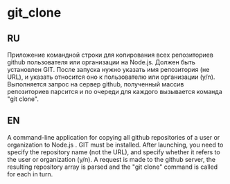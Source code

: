 # git_clone
## RU
Приложение командной строки для копирования всех репозиториев github пользователя или организации на Node.js. 
Должен быть установлен GIT. 
После запуска нужно указать имя репозитория (не URL), и указать относится оно к пользователю или организации (y/n).
Выполняется запрос на сервер github, полученный массив репозиториев парсится и по очереди для каждого вызывается команда "git clone".

## EN
A command-line application for copying all github repositories of a user or organization to Node.js .
GIT must be installed.
After launching, you need to specify the repository name (not the URL), and specify whether it refers to the user or organization (y/n).
A request is made to the github server, the resulting repository array is parsed and the "git clone" command is called for each in turn.
